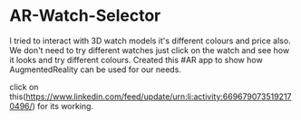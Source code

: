 # AR-Watch-Selector

I tried to interact with 3D watch models it's different colours and price also.
We don't need to try different watches just click on the watch and see how it looks and try different colours.
Created this #AR app to show how AugmentedReality can be used for our needs.

click on this(https://www.linkedin.com/feed/update/urn:li:activity:6696790735192170496/) for its working.


